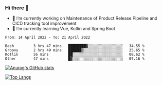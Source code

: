 ### Hi there 👋

- 🔭 I’m currently working on Maintenance of Product Release Pipeline and CICD tracking tool improvement
- 🌱 I’m currently learning Vue, Kotlin and Spring Boot

<!--START_SECTION:waka-->

```text
From: 14 April 2022 - To: 21 April 2022

Bash         3 hrs 47 mins   ████████▓░░░░░░░░░░░░░░░░   34.55 %
Groovy       2 hrs 49 mins   ██████▒░░░░░░░░░░░░░░░░░░   25.65 %
Kotlin       56 mins         ██░░░░░░░░░░░░░░░░░░░░░░░   08.62 %
Other        47 mins         █▓░░░░░░░░░░░░░░░░░░░░░░░   07.16 %
```

<!--END_SECTION:waka-->

[![Anurag's GitHub stats](https://github-readme-stats.vercel.app/api?username=yunhao981&show_icons=true&theme=solarized-dark)](https://github.com/anuraghazra/github-readme-stats)

[![Top Langs](https://github-readme-stats.vercel.app/api/top-langs/?username=yunhao981&theme=solarized-dark&layout=compact)](https://github.com/anuraghazra/github-readme-stats)

<!--
**yunhao981/yunhao981** is a ✨ _special_ ✨ repository because its `README.md` (this file) appears on your GitHub profile.

Here are some ideas to get you started:

- 🔭 I’m currently working on Maintenance of Release Pipeline and CICD tracking tool improvement
- 🌱 I’m currently learning Vue, Kotlin and Spring Boot
- 👯 I’m looking to collaborate on ...
- 🤔 I’m looking for help with ...
- 💬 Ask me about ...
- 📫 How to reach me: ...
- 😄 Pronouns: ...
- ⚡ Fun fact: ...
-->


